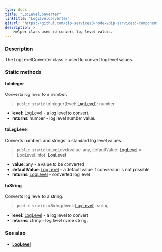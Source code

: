 ```yaml
---
type: docs
title: "LogLevelConverter"
linkTitle: "LogLevelConverter"
gitUrl: "https://github.com/pip-services3-nodex/pip-services3-components-nodex"
description: >
    Helper class used to convert log level values.
---
```


### Description

The LogLevelConverter class is used to convert log level values.

### Static methods

#### toInteger
Converts log level to a number.

> `public static` toInteger(level: [LogLevel](../log_level)): number

- **level**: [LogLevel](../log_level) - a log level to convert.
- **returns**: number - log level number value.


#### toLogLevel
Converts numbers and strings to standard log level values.

> `public static` toLogLevel(value: any, defaultValue: [LogLevel](../log_level) = LogLevel.Info): [LogLevel](../log_level)

- **value**: any - a value to be converted
- **defaultValue**: [LogLevel](../log_level) - a default value if conversion is not possible
- **returns**: [LogLevel](../log_level) - converted log level


#### toString
Converts log level to a string.

> `public static` toString(level: [LogLevel](../log_level)): string

- **level**: [LogLevel](../log_level) - a log level to convert
- **returns**: string - log level name string.



### See also
- #### [LogLevel](../log_level)
